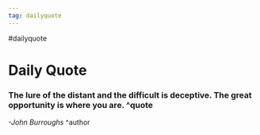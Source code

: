 ```yaml
---
tag: dailyquote
---
```


#dailyquote

# Daily Quote

### The lure of the distant and the difficult is deceptive. The great opportunity is where you are. ^quote
*-John Burroughs* ^author

